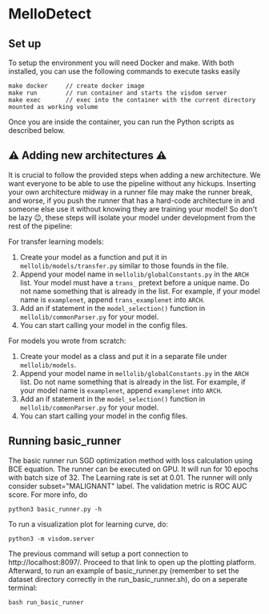 # MelloDetect

## Set up
To setup the environment you will need Docker and make. With both installed, you can use the following commands to execute tasks easily
```
make docker     // create docker image
make run        // run container and starts the visdom server
make exec       // exec into the container with the current directory mounted as working volume
```
Once you are inside the container, you can run the Python scripts as described below.

## :warning:	Adding new architectures :warning:
It is crucial to follow the provided steps when adding a new architecture. We want everyone to be able to use the pipeline without any hickups. Inserting your own architecture midway in a runner file may make the runner break, and worse, if you push the runner that has a hard-code architecture in and someone else use it without knowing they are training your model! So don't be lazy :wink:, these steps will isolate your model under development from the rest of the pipeline:

For transfer learning models:
1. Create your model as a function and put it in `mellolib/models/transfer.py` similar to those founds in the file.
2. Append your model name in `mellolib/globalConstants.py` in the `ARCH` list. Your model must have a `trans_` pretext before a unique name. Do not name something that is already in the list. For example, if your model name is `examplenet`, append `trans_examplenet` into `ARCH`.
3. Add an if statement in the `model_selection()` function in `mellolib/commonParser.py` for your model.
4. You can start calling your model in the config files.

For models you wrote from scratch:
1. Create your model as a class and put it in a separate file under `mellolib/models`.
2. Append your model name in `mellolib/globalConstants.py` in the `ARCH` list. Do not name something that is already in the list. For example, if your model name is `examplenet`, append `examplenet` into `ARCH`.
3. Add an if statement in the `model_selection()` function in `mellolib/commonParser.py` for your model.
4. You can start calling your model in the config files.

## Running basic_runner
The basic runner run SGD optimization method with loss calculation using BCE
equation. The runner can be executed on GPU. It will run for 10 epochs with
batch size of 32. The Learning rate is set at 0.01. The runner will only consider subset="MALIGNANT" label. The validation metric is ROC AUC score. For more info, do
```
python3 basic_runner.py -h
```
To run a visualization plot for learning curve, do:
```
python3 -m visdom.server
```
The previous command will setup a port connection to http://localhost:8097/. Proceed to that link to open up the plotting platform. Afterward, to run an example of basic_runner.py (remember to set the dataset directory correctly in the run_basic_runner.sh), do on a seperate terminal:
```
bash run_basic_runner
```
